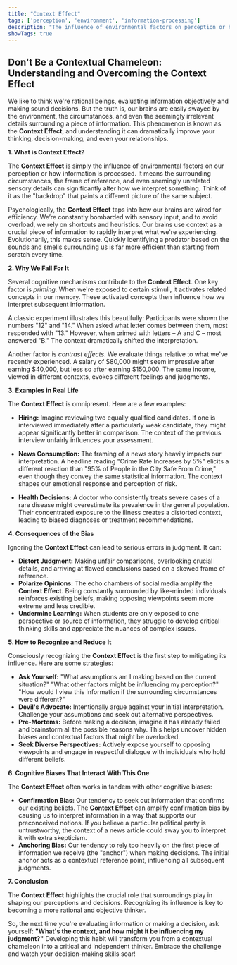 ```yaml
---
title: "Context Effect"
tags: ['perception', 'environment', 'information-processing']
description: "The influence of environmental factors on perception or how information is processed."
showTags: true
---
```


## Don't Be a Contextual Chameleon: Understanding and Overcoming the Context Effect

We like to think we're rational beings, evaluating information objectively and making sound decisions. But the truth is, our brains are easily swayed by the environment, the circumstances, and even the seemingly irrelevant details surrounding a piece of information. This phenomenon is known as the **Context Effect**, and understanding it can dramatically improve your thinking, decision-making, and even your relationships.

**1. What is Context Effect?**

The **Context Effect** is simply the influence of environmental factors on our perception or how information is processed. It means the surrounding circumstances, the frame of reference, and even seemingly unrelated sensory details can significantly alter how we interpret something. Think of it as the "backdrop" that paints a different picture of the same subject.

Psychologically, the **Context Effect** taps into how our brains are wired for efficiency. We’re constantly bombarded with sensory input, and to avoid overload, we rely on shortcuts and heuristics. Our brains use context as a crucial piece of information to rapidly interpret what we're experiencing. Evolutionarily, this makes sense. Quickly identifying a predator based on the sounds and smells surrounding us is far more efficient than starting from scratch every time.

**2. Why We Fall For It**

Several cognitive mechanisms contribute to the **Context Effect**. One key factor is *priming*. When we're exposed to certain stimuli, it activates related concepts in our memory. These activated concepts then influence how we interpret subsequent information.

A classic experiment illustrates this beautifully: Participants were shown the numbers "12" and "14." When asked what letter comes between them, most responded with "13." However, when primed with letters – A and C – most answered "B." The context dramatically shifted the interpretation.

Another factor is *contrast effects*. We evaluate things relative to what we've recently experienced. A salary of $80,000 might seem impressive after earning $40,000, but less so after earning $150,000. The same income, viewed in different contexts, evokes different feelings and judgments.

**3. Examples in Real Life**

The **Context Effect** is omnipresent. Here are a few examples:

*   **Hiring:** Imagine reviewing two equally qualified candidates. If one is interviewed immediately after a particularly weak candidate, they might appear significantly better in comparison. The context of the previous interview unfairly influences your assessment.

*   **News Consumption:** The framing of a news story heavily impacts our interpretation. A headline reading "Crime Rate Increases by 5%" elicits a different reaction than "95% of People in the City Safe From Crime," even though they convey the same statistical information. The context shapes our emotional response and perception of risk.

*   **Health Decisions:** A doctor who consistently treats severe cases of a rare disease might overestimate its prevalence in the general population. Their concentrated exposure to the illness creates a distorted context, leading to biased diagnoses or treatment recommendations.

**4. Consequences of the Bias**

Ignoring the **Context Effect** can lead to serious errors in judgment. It can:

*   **Distort Judgment:** Making unfair comparisons, overlooking crucial details, and arriving at flawed conclusions based on a skewed frame of reference.
*   **Polarize Opinions:** The echo chambers of social media amplify the **Context Effect**. Being constantly surrounded by like-minded individuals reinforces existing beliefs, making opposing viewpoints seem more extreme and less credible.
*   **Undermine Learning:** When students are only exposed to one perspective or source of information, they struggle to develop critical thinking skills and appreciate the nuances of complex issues.

**5. How to Recognize and Reduce It**

Consciously recognizing the **Context Effect** is the first step to mitigating its influence. Here are some strategies:

*   **Ask Yourself:** "What assumptions am I making based on the current situation?" "What other factors might be influencing my perception?" "How would I view this information if the surrounding circumstances were different?"
*   **Devil's Advocate:** Intentionally argue against your initial interpretation. Challenge your assumptions and seek out alternative perspectives.
*   **Pre-Mortems:** Before making a decision, imagine it has already failed and brainstorm all the possible reasons why. This helps uncover hidden biases and contextual factors that might be overlooked.
*   **Seek Diverse Perspectives:** Actively expose yourself to opposing viewpoints and engage in respectful dialogue with individuals who hold different beliefs.

**6. Cognitive Biases That Interact With This One**

The **Context Effect** often works in tandem with other cognitive biases:

*   **Confirmation Bias:** Our tendency to seek out information that confirms our existing beliefs. The **Context Effect** can amplify confirmation bias by causing us to interpret information in a way that supports our preconceived notions. If you believe a particular political party is untrustworthy, the context of a news article could sway you to interpret it with extra skepticism.
*   **Anchoring Bias:** Our tendency to rely too heavily on the first piece of information we receive (the "anchor") when making decisions. The initial anchor acts as a contextual reference point, influencing all subsequent judgments.

**7. Conclusion**

The **Context Effect** highlights the crucial role that surroundings play in shaping our perceptions and decisions. Recognizing its influence is key to becoming a more rational and objective thinker.

So, the next time you're evaluating information or making a decision, ask yourself: **"What's the context, and how might it be influencing my judgment?"** Developing this habit will transform you from a contextual chameleon into a critical and independent thinker. Embrace the challenge and watch your decision-making skills soar!

